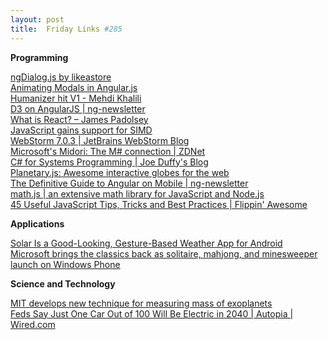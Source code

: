 ```yaml
---
layout: post
title:  Friday Links #285
---
```

**Programming**

[ngDialog.js by likeastore](http://likeastore.github.io/ngDialog/#)  
[Animating Modals in Angular.js](http://robots.thoughtbot.com/animating-modals-in-angular-js)  
[Humanizer hit V1 - Mehdi Khalili](http://www.mehdi-khalili.com/humanizer-v1)  
[D3 on AngularJS | ng-newsletter](http://www.ng-newsletter.com/posts/d3-on-angular.html?utm_source=ng-newsletter&utm_campaign=d1ca4f6361-AngularJS_Newsletter_12_31_1312_30_2013&utm_medium=email&utm_term=0_fa61364f13-d1ca4f6361-88880093)  
[What is React? – James Padolsey](http://james.padolsey.com/javascript/what-is-react/)  
[JavaScript gains support for SIMD](http://www.2ality.com/2013/12/simd-js.html?utm_source=feedburner&utm_medium=feed&utm_campaign=Feed%3A+2ality+%282ality+%E2%80%93+technology%2C+life%29)  
[WebStorm 7.0.3 | JetBrains WebStorm Blog](http://blog.jetbrains.com/webstorm/2013/12/webstorm-7-0-3/?utm_source=rss&utm_medium=rss&utm_campaign=webstorm-7-0-3)  
[Microsoft's Midori: The M# connection | ZDNet](http://www.zdnet.com/microsofts-midori-the-m-connection-7000024664/)  
[C# for Systems Programming | Joe Duffy's Blog](http://joeduffyblog.com/2013/12/27/csharp-for-systems-programming/)  
[Planetary.js: Awesome interactive globes for the web](http://planetaryjs.com/?utm_source=javascriptweekly&utm_medium=email)  
[The Definitive Guide to Angular on Mobile | ng-newsletter](http://www.ng-newsletter.com/posts/angular-on-mobile.html?utm_source=ng-newsletter&utm_campaign=d1ca4f6361-AngularJS_Newsletter_12_31_1312_30_2013&utm_medium=email&utm_term=0_fa61364f13-d1ca4f6361-88880093)  
[math.js | an extensive math library for JavaScript and Node.js](http://mathjs.org/?utm_source=nodeweekly&utm_medium=email)  
[45 Useful JavaScript Tips, Tricks and Best Practices | Flippin' Awesome](http://flippinawesome.org/2013/12/23/45-useful-javascript-tips-tricks-and-best-practices/?utm_source=javascriptweekly&utm_medium=email)

**Applications**

[Solar Is a Good-Looking, Gesture-Based Weather App for Android](http://lifehacker.com/solar-is-a-good-looking-gesture-based-weather-app-for-1493592869)  
[Microsoft brings the classics back as solitaire, mahjong, and minesweeper launch on Windows Phone](http://thenextweb.com/microsoft/2013/12/27/microsoft-brings-classics-back-solitaire-mahjong-minesweeper-launch-windows-phone/#!qNqsc)

**Science and Technology**

[MIT develops new technique for measuring mass of exoplanets](http://www.gizmag.com/mit-expolplanet-mass/30229/)  
[Feds Say Just One Car Out of 100 Will Be Electric in 2040 | Autopia | Wired.com](http://www.wired.com/autopia/2013/12/electric-cars-2040/?utm_source=feedburner&utm_medium=feed&utm_campaign=Feed%3A+wiredautopia+%28Wired%3A+Blog+-+Autopia%29)
